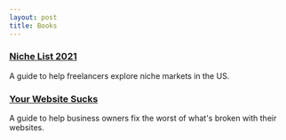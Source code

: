 ```yaml
---
layout: post
title: Books
---
```


### [Niche List 2021](https://gum.co/niche-list)
A guide to help freelancers explore niche markets in the US.

### [Your Website Sucks](https://www.amazon.com/dp/B0BVSXB5W7)
A guide to help business owners fix the worst of what's broken with their websites.

